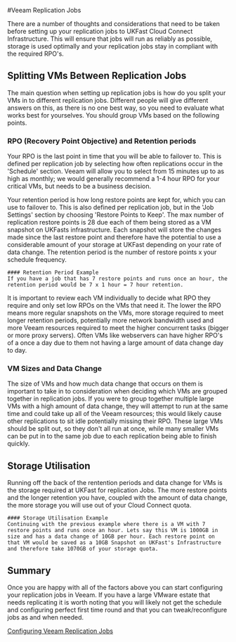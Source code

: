 #Veeam Replication Jobs

There are a number of thoughts and considerations that need to be taken before setting up your replication jobs to UKFast Cloud Connect Infrastructure. This will ensure that jobs will run as reliably as possible, storage is used optimally and your replication jobs stay in compliant with the required RPO's.

## Splitting VMs Between Replication Jobs
The main question when setting up replication jobs is how do you split your VMs in to different replication jobs. Different people will give different answers on this, as there is no one best way, so you need to evaluate what works best for yourselves. You should group VMs based on the following points.

### RPO (Recovery Point Objective) and Retention periods
Your RPO is the last point in time that you will be able to failover to. This is defined per replication job by selecting how often replications occur in the 'Schedule' section. Veeam will allow you to select from 15 minutes up to as high as monthly; we would generally recommend a 1-4 hour RPO for your critical VMs, but needs to be a business decision.

Your retention period is how long restore points are kept for, which you can use to failover to. This is also defined per replication job, but in the 'Job Settings' section by choosing 'Restore Points to Keep'. The max number of replication restore points is 28 due each of them being stored as a VM snapshot on UKFasts infrastructure. Each snapshot will store the changes made since the last restore point and therefore have the potential to use a considerable amount of your storage at UKFast depending on your rate of data change. The retention period is the number of restore points x your schedule frequency. 

```
#### Retention Period Example  
If you have a job that has 7 restore points and runs once an hour, the retention period would be 7 x 1 hour = 7 hour retention.
```

It is important to review each VM individually to decide what RPO they require and only set low RPOs on the VMs that need it. The lower the RPO means more regular snapshots on the VMs, more storage required to meet longer retention periods, potentially more network bandwidth used and more Veeam resources required to meet the higher concurrent tasks (bigger or more proxy servers). Often VMs like webservers can have higher RPO's of a once a day due to them not having a large amount of data change day to day.

### VM Sizes and Data Change
The size of VMs and how much data change that occurs on them is important to take in to consideration when deciding which VMs are grouped together in replication jobs. If you were to group together multiple large VMs with a high amount of data change, they will attempt to run at the same time and could take up all of the Veeam resources; this would likely cause other replications to sit idle potentially missing their RPO. These large VMs should be split out, so they don't all run at once, while many smaller VMs can be put in to the same job due to each replication being able to finish quickly.

## Storage Utilisation 
Running off the back of the rentention periods and data change for VMs is the storage required at UKFast for replication Jobs. The more restore points and the longer retention you have, coupled with the amount of data change, the more storage you will use out of your Cloud Connect quota.

```
#### Storage Utilisation Example  
Continuing with the previous example where there is a VM with 7 restore points and runs once an hour. Lets say this VM is 1000GB in size and has a data change of 10GB per hour. Each restore point on that VM would be saved as a 10GB Snapshot on UKFast's Infrastructure and therefore take 1070GB of your storage quota.  
```

## Summary
Once you are happy with all of the factors above you can start configuring your replication jobs in Veeam. If you have a large VMware estate that needs replicating it is worth noting that you will likely not get the schedule and configuring perfect first time round and that you can tweak/reconfigure jobs as and when needed.

[Configuring Veeam Replication Jobs](configuring_a_replication_job.md)
